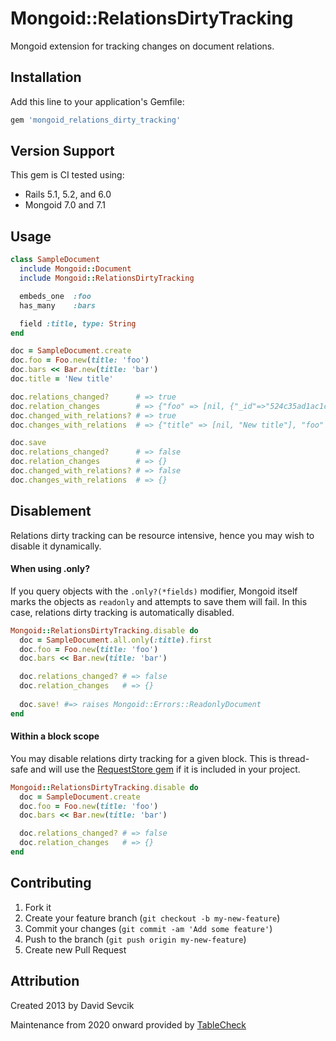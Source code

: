 # Mongoid::RelationsDirtyTracking

Mongoid extension for tracking changes on document relations.

## Installation

Add this line to your application's Gemfile:

```ruby
gem 'mongoid_relations_dirty_tracking'
```

## Version Support

This gem is CI tested using:

- Rails 5.1, 5.2, and 6.0
- Mongoid 7.0 and 7.1

## Usage

```ruby
class SampleDocument
  include Mongoid::Document
  include Mongoid::RelationsDirtyTracking

  embeds_one  :foo
  has_many    :bars

  field :title, type: String
end

doc = SampleDocument.create
doc.foo = Foo.new(title: 'foo')
doc.bars << Bar.new(title: 'bar')
doc.title = 'New title'

doc.relations_changed?      # => true
doc.relation_changes        # => {"foo" => [nil, {"_id"=>"524c35ad1ac1c23084000040", "title" => "foo"}], "bars" => [nil, [{"_id"=>"524c35ad1ac1c23084000083"}]]}
doc.changed_with_relations? # => true
doc.changes_with_relations  # => {"title" => [nil, "New title"], "foo" => [nil, {"_id"=>"524c35ad1ac1c23084000040", "title" => "foo"}], "bars" => [nil, [{"_id"=>"524c35ad1ac1c23084000083"}]]}

doc.save
doc.relations_changed?      # => false
doc.relation_changes        # => {}
doc.changed_with_relations? # => false
doc.changes_with_relations  # => {}
```

## Disablement

Relations dirty tracking can be resource intensive,
hence you may wish to disable it dynamically.

#### When using .only?

If you query objects with the `.only?(*fields)` modifier, Mongoid
itself marks the objects as `readonly` and attempts to save them will fail.
In this case, relations dirty tracking is automatically disabled.

```ruby
Mongoid::RelationsDirtyTracking.disable do
  doc = SampleDocument.all.only(:title).first
  doc.foo = Foo.new(title: 'foo')
  doc.bars << Bar.new(title: 'bar')

  doc.relations_changed? # => false
  doc.relation_changes   # => {}
 
  doc.save! #=> raises Mongoid::Errors::ReadonlyDocument
end
```

#### Within a block scope

You may disable relations dirty tracking for a given block.
This is thread-safe and will use the [RequestStore gem](https://github.com/steveklabnik/request_store)
if it is included in your project.

```ruby
Mongoid::RelationsDirtyTracking.disable do
  doc = SampleDocument.create
  doc.foo = Foo.new(title: 'foo')
  doc.bars << Bar.new(title: 'bar')

  doc.relations_changed? # => false
  doc.relation_changes   # => {}
end
```

## Contributing

1. Fork it
2. Create your feature branch (`git checkout -b my-new-feature`)
3. Commit your changes (`git commit -am 'Add some feature'`)
4. Push to the branch (`git push origin my-new-feature`)
5. Create new Pull Request

## Attribution

Created 2013 by David Sevcik

Maintenance from 2020 onward provided by [TableCheck](https://www.tablecheck.com/en/company/)
